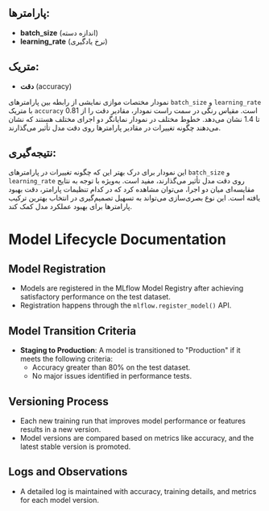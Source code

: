 ## پارامترها:
- **batch_size** (اندازه دسته)
- **learning_rate** (نرخ یادگیری)

## متریک:
- **دقت** (accuracy)

نمودار مختصات موازی نمایشی از رابطه بین پارامترهای `batch_size` و `learning_rate` با متریک `accuracy` است. مقیاس رنگی در سمت راست نمودار، مقادیر دقت را از 0.81 تا 1.4 نشان می‌دهد. خطوط مختلف در نمودار نمایانگر دو اجرای مختلف هستند که نشان می‌دهند چگونه تغییرات در مقادیر پارامترها روی دقت مدل تأثیر می‌گذارند.

## نتیجه‌گیری:
این نمودار برای درک بهتر این که چگونه تغییرات در پارامترهای `batch_size` و `learning_rate` روی دقت مدل تأثیر می‌گذارند، مفید است. به‌ویژه با توجه به نتایج مقایسه‌ای میان دو اجرا، می‌توان مشاهده کرد که در کدام تنظیمات پارامتر، دقت بهبود یافته است. این نوع بصری‌سازی می‌تواند به تسهیل تصمیم‌گیری در انتخاب بهترین ترکیب پارامترها برای بهبود عملکرد مدل کمک کند.



# Model Lifecycle Documentation

## Model Registration
- Models are registered in the MLflow Model Registry after achieving satisfactory performance on the test dataset.
- Registration happens through the `mlflow.register_model()` API.

## Model Transition Criteria
- **Staging to Production**: A model is transitioned to "Production" if it meets the following criteria:
  - Accuracy greater than 80% on the test dataset.
  - No major issues identified in performance tests.
  
## Versioning Process
- Each new training run that improves model performance or features results in a new version.
- Model versions are compared based on metrics like accuracy, and the latest stable version is promoted.

## Logs and Observations
- A detailed log is maintained with accuracy, training details, and metrics for each model version.


